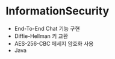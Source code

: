# InformationSecurity

- End-To-End Chat 기능 구현
- Diffie-Hellman 키 교환
- AES-256-CBC 메세지 암호화 사용
- Java
